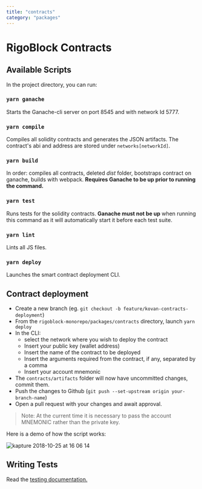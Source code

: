 ```yaml
---
title: "contracts"
category: "packages"
---
```


# RigoBlock Contracts

## Available Scripts

In the project directory, you can run:

### `yarn ganache`

Starts the Ganache-cli server on port 8545 and with network Id 5777.

### `yarn compile`

Compiles all solidity contracts and generates the JSON artifacts. The contract's abi and address are stored under `networks[networkId]`.

### `yarn build`

In order: compiles all contracts, deleted *dist* folder, bootstraps contract on ganache, builds with webpack. **Requires Ganache to be up prior to running the command.**

### `yarn test`

Runs tests for the solidity contracts. **Ganache must not be up** when running this command as it will automatically start it before each test suite.

### `yarn lint`

Lints all JS files.

### `yarn deploy`

Launches the smart contract deployment CLI.

## Contract deployment

- Create a new branch (eg. `git checkout -b feature/kovan-contracts-deployment`)
- From the `rigoblock-monorepo/packages/contracts` directory, launch `yarn deploy`
- In the CLI:
  - select the network where you wish to deploy the contract
  - Insert your public key (wallet address)
  - Insert the name of the contract to be deployed
  - Insert the arguments required from the contract, if any, separated by a comma
  - Insert your account mnemonic
- The `contracts/artifacts` folder will now have uncommitted changes, commit them.
- Push the changes to Github (`git push --set-upstream origin your-branch-name`)
- Open a pull request with your changes and await approval.

>Note: At the current time it is necessary to pass the account MNEMONIC rather than the private key.


Here is a demo of how the script works:

![kapture 2018-10-25 at 16 06 14](https://user-images.githubusercontent.com/11726051/47506264-fc42b600-d86f-11e8-9f16-1df1da3f1dc1.gif)

## Writing Tests

Read the [testing documentation.](docs/TESTING)
